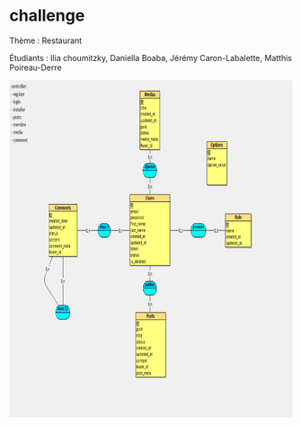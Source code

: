 # challenge

Thème : Restaurant

Étudiants : Ilia choumitzky, Daniella Boaba, Jérémy Caron-Labalette, Matthis Poireau-Derre

<img src="https://github.com/Poireau-DerreMatthis/challenge/blob/fea7915e45af41131cce896b10d5c7195886f97a/documentation/MCD.png" width="700" height="600" >
